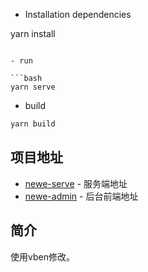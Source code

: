 
- Installation dependencies

yarn install

```

- run

```bash
yarn serve
```

- build

```bash
yarn build
```


## 项目地址

- [newe-serve](https://github.com/hkyangyi/newe-server) - 服务端地址
- [newe-admin](https://github.com/hkyangyi/newe-admin) - 后台前端地址

## 简介

使用vben修改。